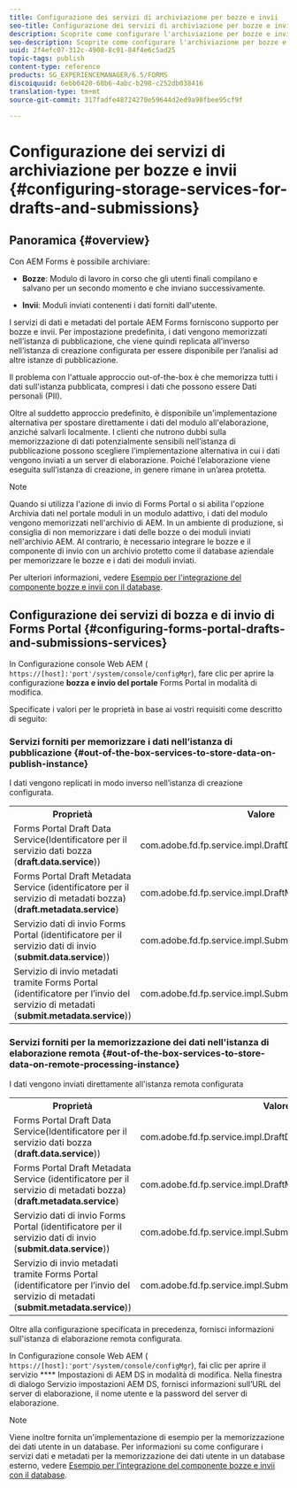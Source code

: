 ```yaml
---
title: Configurazione dei servizi di archiviazione per bozze e invii
seo-title: Configurazione dei servizi di archiviazione per bozze e invii
description: Scoprite come configurare l'archiviazione per bozze e invii
seo-description: Scoprite come configurare l'archiviazione per bozze e invii
uuid: 2f4efc07-312c-4908-8c91-84f4e6c5ad25
topic-tags: publish
content-type: reference
products: SG_EXPERIENCEMANAGER/6.5/FORMS
discoiquuid: 6ebb6420-68b6-4abc-b298-c252db038416
translation-type: tm+mt
source-git-commit: 317fadfe48724270e59644d2ed9a90fbee95cf9f

---
```



# Configurazione dei servizi di archiviazione per bozze e invii {#configuring-storage-services-for-drafts-and-submissions}

## Panoramica {#overview}

Con AEM Forms è possibile archiviare:

* **Bozze**: Modulo di lavoro in corso che gli utenti finali compilano e salvano per un secondo momento e che inviano successivamente.

* **Invii**: Moduli inviati contenenti i dati forniti dall&#39;utente.

I servizi di dati e metadati del portale AEM Forms forniscono supporto per bozze e invii. Per impostazione predefinita, i dati vengono memorizzati nell’istanza di pubblicazione, che viene quindi replicata all’inverso nell’istanza di creazione configurata per essere disponibile per l’analisi ad altre istanze di pubblicazione.

Il problema con l&#39;attuale approccio out-of-the-box è che memorizza tutti i dati sull&#39;istanza pubblicata, compresi i dati che possono essere Dati personali (PII).

Oltre al suddetto approccio predefinito, è disponibile un&#39;implementazione alternativa per spostare direttamente i dati del modulo all&#39;elaborazione, anziché salvarli localmente. I clienti che nutrono dubbi sulla memorizzazione di dati potenzialmente sensibili nell’istanza di pubblicazione possono scegliere l’implementazione alternativa in cui i dati vengono inviati a un server di elaborazione. Poiché l’elaborazione viene eseguita sull’istanza di creazione, in genere rimane in un’area protetta.

>[!NOTE]
>
>Quando si utilizza l&#39;azione di invio di Forms Portal o si abilita l&#39;opzione Archivia dati nel portale moduli in un modulo adattivo, i dati del modulo vengono memorizzati nell&#39;archivio di AEM. In un ambiente di produzione, si consiglia di non memorizzare i dati delle bozze o dei moduli inviati nell&#39;archivio AEM. Al contrario, è necessario integrare le bozze e il componente di invio con un archivio protetto come il database aziendale per memorizzare le bozze e i dati dei moduli inviati.
>
>Per ulteriori informazioni, vedere [Esempio per l&#39;integrazione del componente bozze e invii con il database](/help/forms/using/integrate-draft-submission-database.md).

## Configurazione dei servizi di bozza e di invio di Forms Portal {#configuring-forms-portal-drafts-and-submissions-services}

In Configurazione console Web AEM ( `https://[host]:'port'/system/console/configMgr`), fare clic per aprire la configurazione **bozza e invio del portale** Forms Portal in modalità di modifica.

Specificate i valori per le proprietà in base ai vostri requisiti come descritto di seguito:

### Servizi forniti per memorizzare i dati nell’istanza di pubblicazione {#out-of-the-box-services-to-store-data-on-publish-instance}

I dati vengono replicati in modo inverso nell’istanza di creazione configurata.

<table>
 <tbody>
  <tr>
   <th>Proprietà</th>
   <th>Valore</th>
  </tr>
  <tr>
   <td>Forms Portal Draft Data Service(Identificatore per il servizio dati bozza (<strong>draft.data.service</strong>))</td>
   <td>com.adobe.fd.fp.service.impl.DraftDataServiceImpl<br /> </td>
  </tr>
  <tr>
   <td>Forms Portal Draft Metadata Service (identificatore per il servizio di metadati bozza) (<strong>draft.metadata.service</strong>)</td>
   <td>com.adobe.fd.fp.service.impl.DraftMetadataServiceImpl<br /> </td>
  </tr>
  <tr>
   <td>Servizio dati di invio Forms Portal (identificatore per il servizio dati di invio (<strong>submit.data.service</strong>))</td>
   <td>com.adobe.fd.fp.service.impl.SubmitDataServiceImpl<br /> </td>
  </tr>
  <tr>
   <td>Servizio di invio metadati tramite Forms Portal (identificatore per l’invio del servizio di metadati (<strong>submit.metadata.service</strong>))</td>
   <td>com.adobe.fd.fp.service.impl.SubmitMetadataServiceImpl<br /> </td>
  </tr>
 </tbody>
</table>

### Servizi forniti per la memorizzazione dei dati nell&#39;istanza di elaborazione remota {#out-of-the-box-services-to-store-data-on-remote-processing-instance}

I dati vengono inviati direttamente all&#39;istanza remota configurata

<table>
 <tbody>
  <tr>
   <th>Proprietà</th>
   <th>Valore</th>
  </tr>
  <tr>
   <td>Forms Portal Draft Data Service(Identificatore per il servizio dati bozza (<strong>draft.data.service</strong>))</td>
   <td>com.adobe.fd.fp.service.impl.DraftDataServiceRemoteImpl<br /> </td>
  </tr>
  <tr>
   <td>Forms Portal Draft Metadata Service (identificatore per il servizio di metadati bozza) (<strong>draft.metadata.service</strong>)</td>
   <td>com.adobe.fd.fp.service.impl.DraftMetadataServiceRemoteImpl<br /> </td>
  </tr>
  <tr>
   <td>Servizio dati di invio Forms Portal (identificatore per il servizio dati di invio (<strong>submit.data.service</strong>))</td>
   <td>com.adobe.fd.fp.service.impl.SubmitDataServiceRemoteImpl<br /> </td>
  </tr>
  <tr>
   <td>Servizio di invio metadati tramite Forms Portal (identificatore per l’invio del servizio di metadati (<strong>submit.metadata.service</strong>))</td>
   <td>com.adobe.fd.fp.service.impl.SubmitMetadataServiceRemoteImpl<br /> </td>
  </tr>
 </tbody>
</table>

Oltre alla configurazione specificata in precedenza, fornisci informazioni sull&#39;istanza di elaborazione remota configurata.

In Configurazione console Web AEM ( `https://[host]:'port'/system/console/configMgr`), fai clic per aprire il servizio **** Impostazioni di AEM DS in modalità di modifica. Nella finestra di dialogo Servizio impostazioni AEM DS, fornisci informazioni sull’URL del server di elaborazione, il nome utente e la password del server di elaborazione.

>[!NOTE]
>
>Viene inoltre fornita un&#39;implementazione di esempio per la memorizzazione dei dati utente in un database. Per informazioni su come configurare i servizi dati e metadati per la memorizzazione dei dati utente in un database esterno, vedere [Esempio per l’integrazione del componente bozze e invii con il database](/help/forms/using/integrate-draft-submission-database.md).

